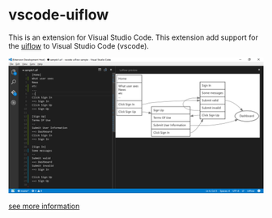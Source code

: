 # vscode-uiflow
This is an extension for Visual Studio Code.
This extension add support for the [uiflow](https://github.com/hirokidaichi/uiflow) to Visual Studio Code (vscode).

![preview](./client/img/preview.png)

[see more information](https://marketplace.visualstudio.com/items?itemName=kexi.uiflow)
